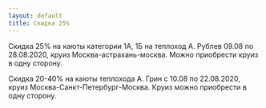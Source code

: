 ```yaml
---
layout: default
title: Скидка 25%
---
```


Скидка 25% на каюты категории 1А, 1Б на теплоход А. Рублев 09.08 по 28.08.2020, круиз Москва-астрахань-москва. Можно приобрести круиз в одну сторону. 

Скидка 20-40% на каюты теплохода А. Грин с 10.08 по 22.08.2020, круиз Москва-Санкт-Петербург-Москва. Круиз можно приобрести в одну сторону. 

